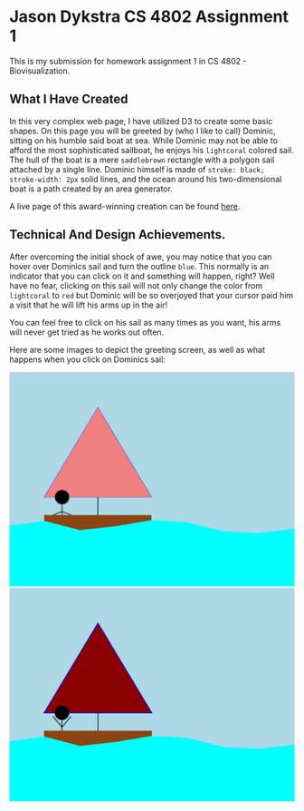 # Jason Dykstra CS 4802 Assignment 1

This is my submission for homework assignment 1 in CS 4802 - Biovisualization.

## What I Have Created
In this very complex web page, I have utilized D3 to create some basic shapes. On this page you will be greeted by (who I like to call) Dominic, sitting on his humble said boat at sea. While Dominic may not be able to afford the most sophisticated sailboat, he enjoys his `lightcoral` colored sail. The hull of the boat is a mere `saddlebrown` rectangle with a polygon sail attached by a single line. Dominic himself is made of `stroke: black; stroke-width: 2px` solid lines, and the ocean around his two-dimensional boat is a path created by an area generator.

A live page of this award-winning creation can be found [here](http://jasondykstra.github.io).

## Technical And Design Achievements.
After overcoming the initial shock of awe, you may notice that you can hover over Dominics sail and turn the outline `blue`. This normally is an indicator that you can click on it and something will happen, right? Well have no fear, clicking on this sail will not only change the color from `lightcoral` to `red` but Dominic will be so overjoyed that your cursor paid him a visit that he will lift his arms up in the air! 

You can feel free to click on his sail as many times as you want, his arms will never get tried as he works out often.

Here are some images to depict the greeting screen, as well as what happens when you click on Dominics sail:

![Dominic on his sail boat](pre-click.png)
![Dominic happy that you click on his sail](post-click.png)